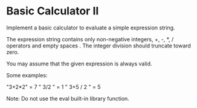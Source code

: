 Basic Calculator II
===================

Implement a basic calculator to evaluate a simple expression string.

The expression string contains only non-negative integers, +, -, *, / operators and empty spaces . The integer division should truncate toward zero.

You may assume that the given expression is always valid.

Some examples:

"3+2*2" = 7
" 3/2 " = 1
" 3+5 / 2 " = 5

Note: Do not use the eval built-in library function. 